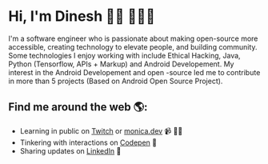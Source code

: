 # Hi, I'm Dinesh 👋🏾 👩🏾‍💻


I'm a software engineer who is passionate about making open-source more accessible, creating technology to elevate people, and building community. Some technologies I enjoy working with include Ethical Hacking, Java, Python (Tensorflow, APIs + Markup) and Android Developement. My interest in the Android Developement and open -source led me to contribute in more than 5 projects (Based on Android Open Source Project).


## Find me around the web 🌎:
- Learning in public on <a href="">Twitch</a> or <a href="">monica.dev</a> 📹 ✍🏾
- Tinkering with interactions on <a href=""> Codepen</a> 🏓
- Sharing updates on <a href="/">LinkedIn</a> 💼
